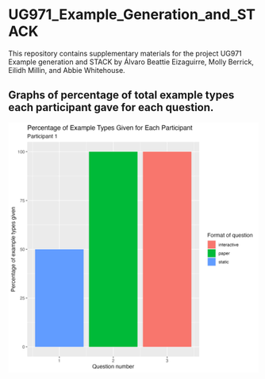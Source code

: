 # UG971_Example_Generation_and_STACK
This repository contains supplementary materials for the project UG971 Example generation and STACK by Álvaro Beattie Eizaguirre, Molly Berrick, Eilidh Millin, and Abbie Whitehouse.

Graphs of percentage of total example types each participant gave for each question.
---------------------

![p1](Plots/p1.png)

